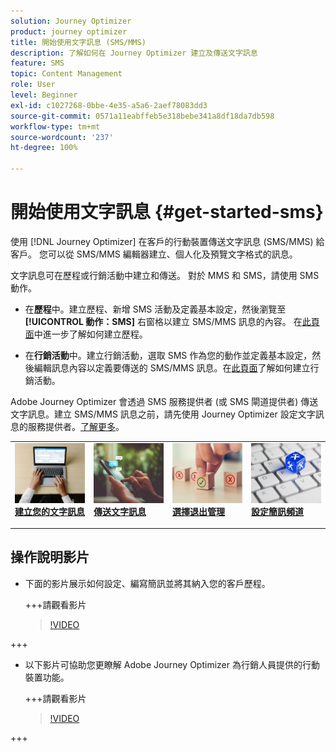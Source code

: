 ```yaml
---
solution: Journey Optimizer
product: journey optimizer
title: 開始使用文字訊息 (SMS/MMS)
description: 了解如何在 Journey Optimizer 建立及傳送文字訊息
feature: SMS
topic: Content Management
role: User
level: Beginner
exl-id: c1027268-0bbe-4e35-a5a6-2aef78083dd3
source-git-commit: 0571a11eabffeb5e318bebe341a8df18da7db598
workflow-type: tm+mt
source-wordcount: '237'
ht-degree: 100%

---
```


# 開始使用文字訊息 {#get-started-sms}

使用 [!DNL Journey Optimizer] 在客戶的行動裝置傳送文字訊息 (SMS/MMS) 給客戶。 您可以從 SMS/MMS 編輯器建立、個人化及預覽文字格式的訊息。

文字訊息可在歷程或行銷活動中建立和傳送。 對於 MMS 和 SMS，請使用 SMS 動作。

* 在&#x200B;**歷程**&#x200B;中。建立歷程、新增 SMS 活動及定義基本設定，然後瀏覽至&#x200B;**[!UICONTROL 動作：SMS]** 右窗格以建立 SMS/MMS 訊息的內容。 在[此頁面](../building-journeys/journey-gs.md)中進一步了解如何建立歷程。

* 在&#x200B;**行銷活動**&#x200B;中。建立行銷活動，選取 SMS 作為您的動作並定義基本設定，然後編輯訊息內容以定義要傳送的 SMS/MMS 訊息。在[此頁面](../campaigns/create-campaign.md#configure)了解如何建立行銷活動。

Adobe Journey Optimizer 會透過 SMS 服務提供者 (或 SMS 閘道提供者) 傳送文字訊息。建立 SMS/MMS 訊息之前，請先使用 Journey Optimizer 設定文字訊息的服務提供者。[了解更多](sms-configuration.md)。

<table style="table-layout:fixed"><tr style="border: 0;">
<td>
<a href="create-sms.md">
<img alt="銷售機會" src="../assets/do-not-localize/sms-create.jpeg">
</a>
<div><a href="create-sms.md"><strong>建立您的文字訊息</strong>
</div>
<p>
</td>
<td>
<a href="send-sms.md">
<img alt="不頻繁" src="../assets/do-not-localize/sms-sending.jpg">
</a>
<div>
<a href="send-sms.md"><strong>傳送文字訊息</strong></a>
</div>
<p></td>
<td>
<a href="sms-opt-out.md">
<img alt="驗證" src="../assets/do-not-localize/sms-opt-out.jpg">
</a>
<div>
<a href="sms-opt-out.md"><strong>選擇退出管理</strong></a>
</div>
<p>
</td>
<td>
<a href="sms-configuration.md">
<img alt="驗證" src="../assets/do-not-localize/sms-config.jpg">
</a>
<div>
<a href="sms-configuration.md"><strong>設定簡訊頻道</strong></a>
</div>
<p>
</td>
</tr></table>

## 操作說明影片

* 下面的影片展示如何設定、編寫簡訊並將其納入您的客戶歷程。

  +++請觀看影片

  >[!VIDEO](https://video.tv.adobe.com/v/3420509?learn=on)

+++

* 以下影片可協助您更瞭解 Adobe Journey Optimizer 為行銷人員提供的行動裝置功能。


  +++請觀看影片

  >[!VIDEO](https://video.tv.adobe.com/v/3426021?quality=12&learn=on)

+++
